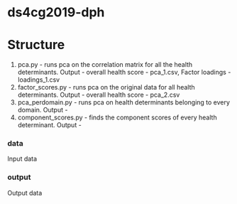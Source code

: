 # ds4cg2019-dph

# Structure
1. pca.py - runs pca on the correlation matrix for all the health determinants. Output - overall health score - pca_1.csv, Factor loadings - loadings_1.csv
2. factor_scores.py - runs pca on the original data for all health determinants. Output - overall health score - pca_2.csv
3. pca_perdomain.py - runs pca on health determinants belonging to every domain. Output - 
4. component_scores.py - finds the component scores of every health determinant. Output - 

### data 
Input data 

### output 
Output data 

